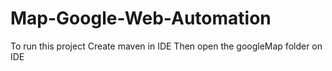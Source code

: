 # Map-Google-Web-Automation
To run this project Create maven in IDE
Then open the googleMap folder on IDE

